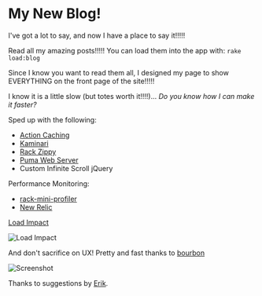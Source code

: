 # My New Blog!

I've got a lot to say, and now I have a place to say it!!!!!

Read all my amazing posts!!!!! You can load them into the app with: `rake load:blog`

Since I know you want to read them all, I designed my page to show EVERYTHING on the front page of the site!!!!!

I know it is a little slow (but totes worth it!!!!)... _Do you know how I can make it faster?_


Sped up with the following:

* [Action Caching](http://railscasts.com/episodes/93-action-caching)
* [Kaminari](https://github.com/amatsuda/kaminari)
* [Rack Zippy](https://github.com/eliotsykes/rack-zippy)
* [Puma Web Server](https://github.com/puma/puma)
* Custom Infinite Scroll jQuery

Performance Monitoring:

* [rack-mini-profiler](https://github.com/MiniProfiler/rack-mini-profiler)
* [New Relic](http://newrelic.com/)

[Load Impact](http://loadimpact.com/load-test/ivantheterribleblog.herokuapp.com-41148b262d6bd5574523fbe429b40992)

![Load Impact](https://s3-us-west-2.amazonaws.com/philwilt/githubimages/ivansblogbench.png)

And don't sacrifice on UX! Pretty and fast thanks to [bourbon](http://bourbon.io/)

![Screenshot](https://s3-us-west-2.amazonaws.com/philwilt/githubimages/ivansblog.png)


Thanks to suggestions by [Erik](https://github.com/enilsen16).


